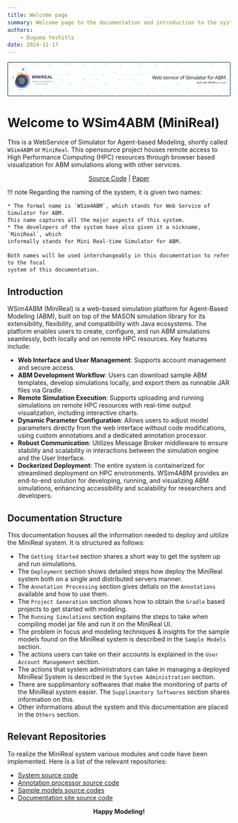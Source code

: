 ```yaml
---
title: Welcome page
summary: Welcome page to the documentation and introduction to the system.
authors:
    - Duguma Yeshitla
date: 2024-11-17
---
```


![WSim4ABM intro banner](./imgs/minireal-header-img.png)

# Welcome to WSim4ABM (MiniReal)
This is a WebService of Simulator for Agent-based Modeling, shortly 
called `WSim4ABM` or `MiniReal`. This opensource project houses remote access to High 
Performance Computing (HPC) resources through browser based visualization for 
ABM simulations along with other services.

<div align="center">
    <a href="https://github.com/balab-abms/minireal">Source Code</a>  |   <a href="">Paper</a>
</div>

!!! note
    Regarding the naming of the system, it is given two names:

    * The formal name is `WSim4ABM`, which stands for Web Service of Simulator for ABM. 
    This name captures all the major aspects of this system.
    * The developers of the system have also given it a nickname, `MiniReal`, which 
    informally stands for Mini Real-time Simulator for ABM.

    Both names will be used interchangeably in this documentation to refer to the focal 
    system of this documentation.

## Introduction
WSim4ABM (MiniReal) is a web-based simulation platform for Agent-Based Modeling (ABM), 
built on top of the MASON simulation library for its extensibility, flexibility, and 
compatibility with Java ecosystems. The platform enables users to create, configure, 
and run ABM simulations seamlessly, both locally and on remote HPC resources. 
Key features include:

* **Web Interface and User Management**: Supports account management and secure access.
* **ABM Development Workflow**: Users can download sample ABM templates, develop simulations 
locally, and export them as runnable JAR files via Gradle.
* **Remote Simulation Execution**: Supports uploading and running simulations on remote HPC 
resources with real-time output visualization, including interactive charts.
* **Dynamic Parameter Configuration**: Allows users to adjust model parameters directly from 
the web interface without code modifications, using custom annotations and a dedicated annotation processor.
* **Robust Communication**: Utilizes Message Broker middleware to ensure stability and scalability 
in interactions between the simulation engine and the User Interface.
* **Dockerized Deployment**: The entire system is containerized for streamlined deployment on HPC environments.
WSim4ABM provides an end-to-end solution for developing, running, and visualizing ABM simulations, 
enhancing accessibility and scalability for researchers and developers.

<!-- ![Overall system architecture](./imgs/overall_system_arch.png){ align=center }
<p style="text-align: center; font-size: 0.75em;">
    Figure: Overall system architecture
</p> -->

## Documentation Structure
This documentation houses all the information needed to deploy and uitilize the MiniReal system.
It is structured as follows:

* The `Getting Started` section shares a short way to get the system up and run simulations.
* The `Deployment` section shows detailed steps how deploy the MiniReal system both on a single
and distributed servers manner.
* The `Annotation Processing` section gives detials on the `Annotations` available and how
to use them.
* The `Project Generation` section shows how to obtain the `Gradle` based projects to get started
with modeling.
* The `Running Simulations` section explains the steps to take when compiling model jar file and
run it on the MiniReal UI.
* The problem in focus and modeling techniques & insights for the sample models found on the MiniReal system
is described in the `Sample Models` section.
* The actions users can take on their accounts is explained in the `User Account Management` section.
* The actions that system administrators can take in managing a deployed MiniReal System is described in
the `System Administration` section.
* There are supplimantory softwares that make the monitoring of parts of the MiniReal system easier. The
`Supplimantory Softwares` section shares information on this.
* Other informations about the system and this documentation are placed in the `Others` section.

## Relevant Repositories
To realize the MiniReal system various modules and code have been implemented. Here is a list of 
the relevant repositories:

* [System source code](https://github.com/balab-abms/minireal)
* [Annotation processor source code](https://github.com/balab-abms/minireal-annotation-processing)
* [Sample models source codes](https://github.com/balab-abms/minireal-sample-models)
* [Documentation site source code](https://github.com/balab-abms/minireal-mkdocs)

<p align="center"><strong>Happy Modeling!</strong></p>